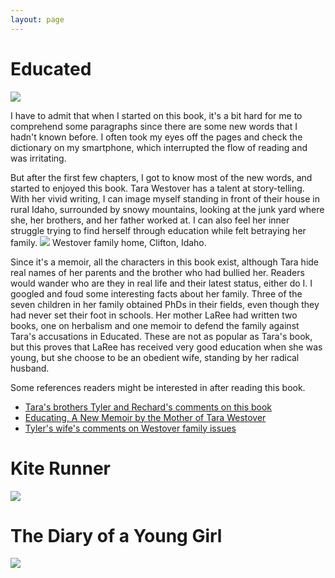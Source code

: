 ```yaml
---
layout: page
---
```


# Educated

![](https://images-na.ssl-images-amazon.com/images/S/compressed.photo.goodreads.com/books/1506026635i/35133922.jpg)

I have to admit that when I started on this book, it's a bit hard for me to comprehend some paragraphs since there are some new words that I hadn't known before. I often took my eyes off the pages and check the dictionary on my smartphone, which interrupted the flow of reading and was irritating. 


But after the first few chapters, I got to know most of the new words, and started to enjoyed this book. Tara Westover has a talent at story-telling. With her vivid writing, I can image myself standing in front of their house in rural Idaho, surrounded by snowy mountains, looking at the junk yard where she, her brothers, and her father worked at. I can also feel her inner struggle trying to find herself through education while felt betraying  her family.
![](https://mrsladywordsmith.com/wp-content/uploads/2020/10/Westover-Home.jpg)
Westover family home, Clifton, Idaho.

Since it's a memoir, all the characters in this book exist, although Tara hide real names of her parents and the brother who had bullied her. Readers would wander who are they in real life and their latest status, either do I. 
I googled and foud some interesting facts about her family. Three of the seven children in her family obtained PhDs in their fields, even though they had never set their foot in schools. 
Her mother LaRee had written two books, one on herbalism and one memoir to defend the family against Tara's accusations in Educated. These are not as popular as Tara's book, but this proves that LaRee has received very good education when she was young, but
she choose to be an obedient wife, standing by her radical husband.

Some references readers might be interested in after reading this book.

* [Tara's brothers Tyler and Rechard's comments on this book](https://www.goodreads.com/questions/1337824-i-saw-mentioned-that-tyler-westover-has)
* [Educating, A New Memoir by the Mother of Tara Westover](https://www.google.com/amp/s/mrsladywordsmith.com/educating-memoir-laree-tara-westover/amp/)
* [Tyler's wife's comments on Westover family issues](https://www.goodreads.com/review/show/3618264576)
# Kite Runner
![](https://m.media-amazon.com/images/I/81IzbD2IiIL.jpg)

# The Diary of a Young Girl

![](https://m.media-amazon.com/images/I/81xPFVVGesL.jpg)
